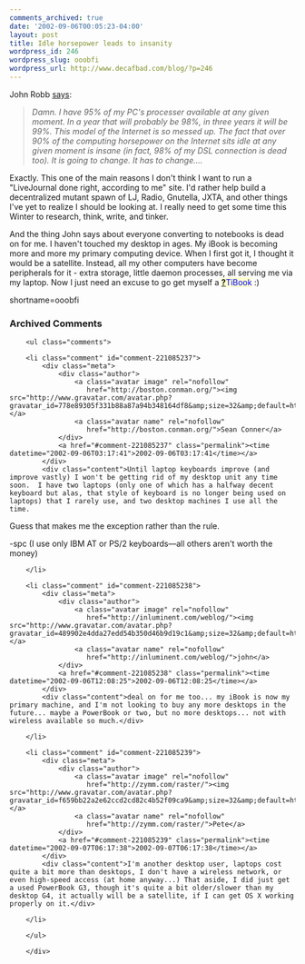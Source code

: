 ```yaml
---
comments_archived: true
date: '2002-09-06T00:05:23-04:00'
layout: post
title: Idle horsepower leads to insanity
wordpress_id: 246
wordpress_slug: ooobfi
wordpress_url: http://www.decafbad.com/blog/?p=246
---
```

<p>John Robb <a href="http://jrobb.userland.com/2002/09/05.html#a2464">says</a>:<blockquote><i>Damn.  I have 95% of my PC's processer available at any given moment.  In a year that will probably be 98%, in three years it will be 99%.  This model of the Internet is so messed up.  The fact that over 90% of the computing horsepower on the Internet sits idle at any given moment is insane (in fact, 98% of my DSL connection is dead too).  It is going to change.  It has to change....</i></blockquote>Exactly.  This one of the main reasons I don't think I want to run a "LiveJournal done right, according to me" site.  I'd rather help build a decentralized mutant spawn of LJ, Radio, Gnutella, JXTA, and other things I've yet to realize I should be looking at.  I really need to get some time this Winter to research, think, write, and tinker.</p>
<p>And the thing John says about everyone converting to notebooks is dead on for me.  I haven't touched my desktop in ages.  My iBook is becoming more and more my primary computing device.  When I first got it, I thought it would be a satellite.  Instead, all my other computers have become peripherals for it - extra storage, little daemon processes, all serving me via my laptop.  Now I just need an excuse to go get myself a <span style='background : #FFFFCE;'><a href="http://www.decafbad.com/twiki/bin/edit/Main/TiBook?topicparent=Main.FilterData"><b>?</b></a><font color="#0000FF">TiBook</font></span> :)</p>
<!--more-->
shortname=ooobfi

<div id="comments" class="comments archived-comments">
            <h3>Archived Comments</h3>
            
        <ul class="comments">
            
        <li class="comment" id="comment-221085237">
            <div class="meta">
                <div class="author">
                    <a class="avatar image" rel="nofollow" 
                       href="http://boston.conman.org/"><img src="http://www.gravatar.com/avatar.php?gravatar_id=778e89305f331b88a87a94b348164df8&amp;size=32&amp;default=http://mediacdn.disqus.com/1320279820/images/noavatar32.png"/></a>
                    <a class="avatar name" rel="nofollow" 
                       href="http://boston.conman.org/">Sean Conner</a>
                </div>
                <a href="#comment-221085237" class="permalink"><time datetime="2002-09-06T03:17:41">2002-09-06T03:17:41</time></a>
            </div>
            <div class="content">Until laptop keyboards improve (and improve vastly) I won't be getting rid of my desktop unit any time soon.  I have two laptops (only one of which has a halfway decent keyboard but alas, that style of keyboard is no longer being used on laptops) that I rarely use, and two desktop machines I use all the time.

Guess that makes me the exception rather than the rule.

-spc (I use only IBM AT or PS/2 keyboards&mdash;all others aren't worth the money)</div>
            
        </li>
    
        <li class="comment" id="comment-221085238">
            <div class="meta">
                <div class="author">
                    <a class="avatar image" rel="nofollow" 
                       href="http://inluminent.com/weblog/"><img src="http://www.gravatar.com/avatar.php?gravatar_id=489902e4dda27edd54b350d46b9d19c1&amp;size=32&amp;default=http://mediacdn.disqus.com/1320279820/images/noavatar32.png"/></a>
                    <a class="avatar name" rel="nofollow" 
                       href="http://inluminent.com/weblog/">john</a>
                </div>
                <a href="#comment-221085238" class="permalink"><time datetime="2002-09-06T12:08:25">2002-09-06T12:08:25</time></a>
            </div>
            <div class="content">deal on for me too... my iBook is now my primary machine, and I'm not looking to buy any more desktops in the future... maybe a PowerBook or two, but no more desktops... not with wireless available so much.</div>
            
        </li>
    
        <li class="comment" id="comment-221085239">
            <div class="meta">
                <div class="author">
                    <a class="avatar image" rel="nofollow" 
                       href="http://zymm.com/raster/"><img src="http://www.gravatar.com/avatar.php?gravatar_id=f659bb22a2e62ccd2cd82c4b52f09ca9&amp;size=32&amp;default=http://mediacdn.disqus.com/1320279820/images/noavatar32.png"/></a>
                    <a class="avatar name" rel="nofollow" 
                       href="http://zymm.com/raster/">Pete</a>
                </div>
                <a href="#comment-221085239" class="permalink"><time datetime="2002-09-07T06:17:38">2002-09-07T06:17:38</time></a>
            </div>
            <div class="content">I'm another desktop user, laptops cost quite a bit more than desktops, I don't have a wireless network, or even high-speed access (at home anyway...) That aside, I did just get a used PowerBook G3, though it's quite a bit older/slower than my desktop G4, it actually will be a satellite, if I can get OS X working properly on it.</div>
            
        </li>
    
        </ul>
    
        </div>
    